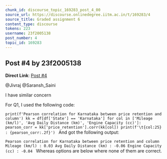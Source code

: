```yaml
---
chunk_id: discourse_topic_169283_post_4_00
source_url: https://discourse.onlinedegree.iitm.ac.in/t/169283/4
source_title: Graded assignment 6
content_type: discourse
tokens: 223
username: 23f2005138
post_number: 4
topic_id: 169283
---
```


## Post #4 by 23f2005138

**Direct Link**: [Post #4](https://discourse.onlinedegree.iitm.ac.in/t/169283/4)

@Jivraj @Saransh_Saini

I have similar concern

For Q1, I used the following code:

`print(f'Pearson correlation for Karnataka between price retention and column')
kk = df[df['State'] == 'Karnataka']
for col in ['Mileage (km/l)', 'Avg Daily Distance (km)', 'Engine Capacity (cc)']:
 pearson_corr = kk['price_retention'].corr(kk[col])
 print(f'\t{col:25} : {pearson_corr:.2f}')
`
And got the following output:

`Pearson correlation for Karnataka between price retention and column
	Mileage (km/l) : 0.03
	Avg Daily Distance (km) : -0.06
	Engine Capacity (cc) : -0.04
`
Whereas options are below where none of them are correct.
